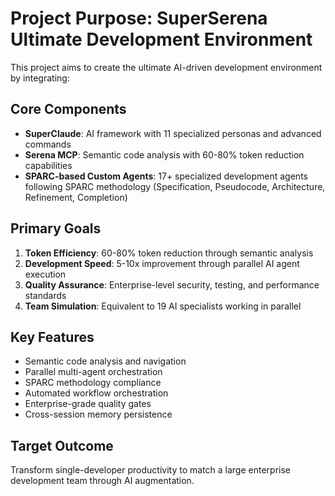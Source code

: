# Project Purpose: SuperSerena Ultimate Development Environment

This project aims to create the ultimate AI-driven development environment by integrating:

## Core Components
- **SuperClaude**: AI framework with 11 specialized personas and advanced commands
- **Serena MCP**: Semantic code analysis with 60-80% token reduction capabilities  
- **SPARC-based Custom Agents**: 17+ specialized development agents following SPARC methodology (Specification, Pseudocode, Architecture, Refinement, Completion)

## Primary Goals
1. **Token Efficiency**: 60-80% token reduction through semantic analysis
2. **Development Speed**: 5-10x improvement through parallel AI agent execution
3. **Quality Assurance**: Enterprise-level security, testing, and performance standards
4. **Team Simulation**: Equivalent to 19 AI specialists working in parallel

## Key Features
- Semantic code analysis and navigation
- Parallel multi-agent orchestration
- SPARC methodology compliance
- Automated workflow orchestration
- Enterprise-grade quality gates
- Cross-session memory persistence

## Target Outcome
Transform single-developer productivity to match a large enterprise development team through AI augmentation.